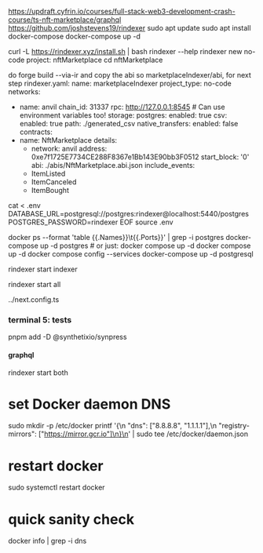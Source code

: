 https://updraft.cyfrin.io/courses/full-stack-web3-development-crash-course/ts-nft-marketplace/graphql
https://github.com/joshstevens19/rindexer
sudo apt update
sudo apt install docker-compose
docker-compose up -d

curl -L https://rindexer.xyz/install.sh | bash
rindexer --help
rindexer new no-code
project: nftMarketplace
cd nftMarketplace

do forge build --via-ir
and copy the abi so marketplaceIndexer/abi, for next step
rindexer.yaml:
name: marketplaceIndexer
project_type: no-code
networks:

- name: anvil
  chain_id: 31337
  rpc: http://127.0.0.1:8545 # Can use environment variables too!
  storage:
  postgres:
  enabled: true
  csv:
  enabled: true
  path: ./generated_csv
  native_transfers:
  enabled: false
  contracts:
- name: NftMarketplace
  details:
    - network: anvil
      address: 0xe7f1725E7734CE288F8367e1Bb143E90bb3F0512
      start_block: '0'
      abi: ./abis/NftMarketplace.abi.json
      include_events:
    - ItemListed
    - ItemCanceled
    - ItemBought

cat <<EOF > .env
DATABASE_URL=postgresql://postgres:rindexer@localhost:5440/postgres
POSTGRES_PASSWORD=rindexer
EOF
source .env

docker ps --format 'table {{.Names}}\t{{.Ports}}' | grep -i postgres
docker-compose up -d postgres # or just:
docker compose up -d
docker compose up -d
docker compose config --services
docker-compose up -d postgresql

rindexer start indexer

rindexer start all

../next.config.ts

### terminal 5: tests

pnpm add -D @synthetixio/synpress

#### graphql

rindexer start both

# set Docker daemon DNS

sudo mkdir -p /etc/docker
printf '{\n "dns": ["8.8.8.8", "1.1.1.1"],\n "registry-mirrors": ["https://mirror.gcr.io"]\n}\n' | sudo tee /etc/docker/daemon.json

# restart docker

sudo systemctl restart docker

# quick sanity check

docker info | grep -i dns
